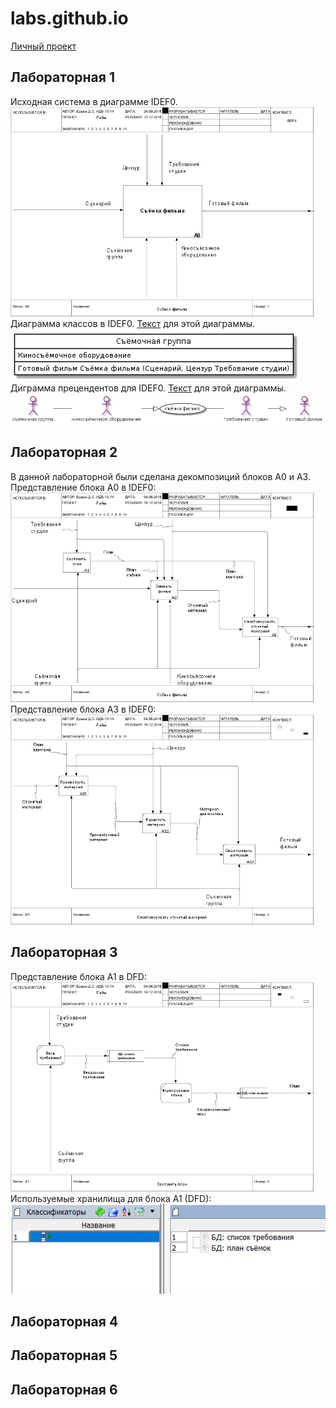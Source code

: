 # labs.github.io
[ Личный проект ](http://127.0.0.1:50029/index.html?h=768&w=1024 "Личный проект")
## Лабораторная 1
Исходная система в диаграмме IDEF0.
![](https://github.com/UnderTakerIsMyName/labs.github.io/blob/master/01_A0.png)  
Диаграмма классов в IDEF0. [Текст](https://github.com/UnderTakerIsMyName/labs.github.io/blob/master/1.txt) для этой диаграммы.  
![](https://github.com/UnderTakerIsMyName/labs.github.io/blob/master/LP31IiD048RFtQSOUbBm8Mfz0M-UboJOq6rMTbCyY11RKL11n9itFNXErM1gc-qh_FCale9Z2XBPqtpxptwpC_2vTlbqOjJtQgFyECrEjDCJYepsdivKRwYZyR6pqom-iCOwEXgbUQ9w-yxPqoqP6eb8qBeuSLrqhhQlzF7CD_o0DG9Veq79zuHtBdYEZPooJzhJeSW8JwZHIEpYNqD0.png)  
Диграмма прецендентов для IDEF0. [Текст](https://github.com/UnderTakerIsMyName/labs.github.io/blob/master/2.txt) для этой диаграммы.  
![](https://github.com/UnderTakerIsMyName/labs.github.io/blob/master/dP71IiD048RFtQSOUj93eKyWJJq7SlEy9ciRccR3PeC75MeK11N4DudMGArDV8MPDtB2Maclikmky--t_ypiJd8hZIsMYSWNSPf98vSWGwiDN8d1L8QBcT556ftgXAMpUMoL67Z6w4kdJ1D66DGcKiP9MM6oH8cRdc6Hgr3cwj-Mvvt4Zecwi60rc7Wsjn35HeKsrgbm1GTZa3aCwP.png)  

## Лабораторная 2
В данной лабораторной были сделана декомпозиций блоков A0 и A3.
Представление блока A0 в IDEF0:
![](https://github.com/UnderTakerIsMyName/labs.github.io/blob/master/02_A0.png)  
Представление блока A3 в IDEF0:
![](https://github.com/UnderTakerIsMyName/labs.github.io/blob/master/04_A3.png)  

## Лабораторная 3
Представление блока A1 в DFD:  
![](https://github.com/UnderTakerIsMyName/labs.github.io/blob/master/03_A1.png)  
Используемые хранилища для блока A1 (DFD):  
![](https://github.com/UnderTakerIsMyName/labs.github.io/blob/master/бд.PNG)  

## Лабораторная 4

## Лабораторная 5

## Лабораторная 6
